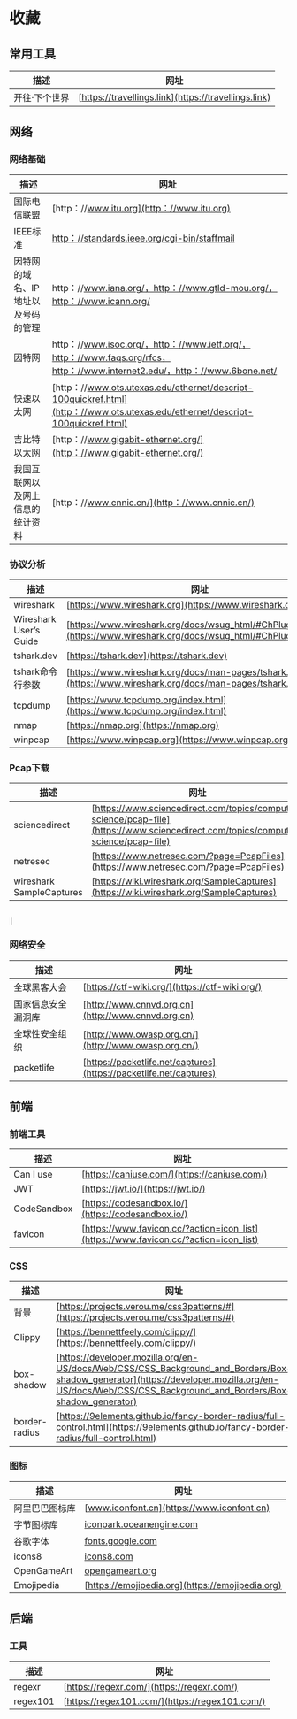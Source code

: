 # 收藏

## 常用工具

| 描述          | 网址                                                 |
| ------------- | ---------------------------------------------------- |
| 开往·下个世界 | [https://travellings.link](https://travellings.link) |

## 网络

### 网络基础

| 描述                               | 网址                                                                                                                           |
| ---------------------------------- | ------------------------------------------------------------------------------------------------------------------------------ |
| 国际电信联盟                       | [http：//www.itu.org](http：//www.itu.org)                                                                                     |
| IEEE标准                           | [http：//standards.ieee.org/cgi-bin/staffmail](http：//standards.ieee.org/cgi-bin/staffmail)                                   |
| 因特网的域名、IP地址以及号码的管理 | http：//www.iana.org/，http：//www.gtld-mou.org/，http：//www.icann.org/                                                       |
| 因特网                             | http：//www.isoc.org/，http：//www.ietf.org/，http：//www.faqs.org/rfcs，http：//www.internet2.edu/，http：//www.6bone.net/    |
| 快速以太网                         | [http：//www.ots.utexas.edu/ethernet/descript-100quickref.html](http：//www.ots.utexas.edu/ethernet/descript-100quickref.html) |
| 吉比特以太网                       | [http：//www.gigabit-ethernet.org/](http：//www.gigabit-ethernet.org/)                                                         |
| 我国互联网以及网上信息的统计资料   | [http：//www.cnnic.cn/](http：//www.cnnic.cn/)                                                                                 |

### 协议分析

| 描述                   | 网址                                                                                                                   |
| ---------------------- | ---------------------------------------------------------------------------------------------------------------------- |
| wireshark              | [https://www.wireshark.org](https://www.wireshark.org)                                                                 |
| Wireshark User’s Guide | [https://www.wireshark.org/docs/wsug_html/#ChPluginFolders](https://www.wireshark.org/docs/wsug_html/#ChPluginFolders) |
| tshark.dev             | [https://tshark.dev](https://tshark.dev)                                                                               |
| tshark命令行参数       | [https://www.wireshark.org/docs/man-pages/tshark.html](https://www.wireshark.org/docs/man-pages/tshark.html)           |
| tcpdump                | [https://www.tcpdump.org/index.html](https://www.tcpdump.org/index.html)                                               |
| nmap                   | [https://nmap.org](https://nmap.org)                                                                                   |
| winpcap                | [https://www.winpcap.org](https://www.winpcap.org)                                                                     |

### Pcap下载

| 描述                     | 网址                                                                                                                               |
| ------------------------ | ---------------------------------------------------------------------------------------------------------------------------------- |
| sciencedirect            | [https://www.sciencedirect.com/topics/computer-science/pcap-file](https://www.sciencedirect.com/topics/computer-science/pcap-file) |
| netresec                 | [https://www.netresec.com/?page=PcapFiles](https://www.netresec.com/?page=PcapFiles)                                               |
| wireshark SampleCaptures | [https://wiki.wireshark.org/SampleCaptures](https://wiki.wireshark.org/SampleCaptures)                                             |

                                                                              |

### 网络安全

| 描述               | 网址                                                               |
| ------------------ | ------------------------------------------------------------------ |
| 全球黑客大会       | [https://ctf-wiki.org/](https://ctf-wiki.org/)                     |
| 国家信息安全漏洞库 | [http://www.cnnvd.org.cn](http://www.cnnvd.org.cn)                 |
| 全球性安全组织     | [http://www.owasp.org.cn/](http://www.owasp.org.cn/)               |
| packetlife         | [https://packetlife.net/captures](https://packetlife.net/captures) |

## 前端

### 前端工具

| 描述        | 网址                                                                                 |
| ----------- | ------------------------------------------------------------------------------------ |
| Can I use   | [https://caniuse.com/](https://caniuse.com/)                                         |
| JWT         | [https://jwt.io/](https://jwt.io/)                                                   |
| CodeSandbox | [https://codesandbox.io/](https://codesandbox.io/)                                   |
| favicon     | [https://www.favicon.cc/?action=icon_list](https://www.favicon.cc/?action=icon_list) |

### CSS

| 描述          | 网址                                                                                                                                                                                                 |
| ------------- | ---------------------------------------------------------------------------------------------------------------------------------------------------------------------------------------------------- |
| 背景          | [https://projects.verou.me/css3patterns/#](https://projects.verou.me/css3patterns/#)                                                                                                                 |
| Clippy        | [https://bennettfeely.com/clippy/](https://bennettfeely.com/clippy/)                                                                                                                                 |
| box-shadow    | [https://developer.mozilla.org/en-US/docs/Web/CSS/CSS_Background_and_Borders/Box-shadow_generator](https://developer.mozilla.org/en-US/docs/Web/CSS/CSS_Background_and_Borders/Box-shadow_generator) |
| border-radius | [https://9elements.github.io/fancy-border-radius/full-control.html](https://9elements.github.io/fancy-border-radius/full-control.html)                                                               |

### 图标

| 描述           | 网址                                                         |
| -------------- | ------------------------------------------------------------ |
| 阿里巴巴图标库 | [www.iconfont.cn](https://www.iconfont.cn)                   |
| 字节图标库     | [iconpark.oceanengine.com](https://iconpark.oceanengine.com) |
| 谷歌字体       | [fonts.google.com](https://fonts.google.com/)                |
| icons8         | [icons8.com](https://icons8.com/)                            |
| OpenGameArt    | [opengameart.org](https://opengameart.org)                   |
| Emojipedia     | [https://emojipedia.org](https://emojipedia.org)             |

## 后端

### 工具

| 描述     | 网址                                           |
| -------- | ---------------------------------------------- |
| regexr   | [https://regexr.com/](https://regexr.com/)     |
| regex101 | [https://regex101.com/](https://regex101.com/) |

